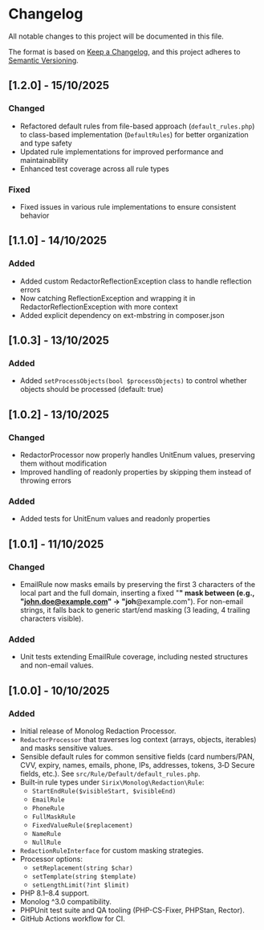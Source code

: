 # Changelog

All notable changes to this project will be documented in this file.

The format is based on [Keep a Changelog](https://keepachangelog.com/en/1.0.0/),
and this project adheres to [Semantic Versioning](https://semver.org/spec/v2.0.0.html).


## [1.2.0] - 15/10/2025

### Changed
- Refactored default rules from file-based approach (`default_rules.php`) to class-based implementation (`DefaultRules`) for better organization and type safety
- Updated rule implementations for improved performance and maintainability
- Enhanced test coverage across all rule types

### Fixed
- Fixed issues in various rule implementations to ensure consistent behavior


## [1.1.0] - 14/10/2025

### Added
- Added custom RedactorReflectionException class to handle reflection errors
- Now catching ReflectionException and wrapping it in RedactorReflectionException with more context
- Added explicit dependency on ext-mbstring in composer.json


## [1.0.3] - 13/10/2025

### Added
- Added `setProcessObjects(bool $processObjects)` to control whether objects should be processed (default: true)


## [1.0.2] - 13/10/2025

### Changed
- RedactorProcessor now properly handles UnitEnum values, preserving them without modification
- Improved handling of readonly properties by skipping them instead of throwing errors

### Added
- Added tests for UnitEnum values and readonly properties


## [1.0.1] - 11/10/2025

### Changed
- EmailRule now masks emails by preserving the first 3 characters of the local part and the full domain, inserting a fixed "****" mask between (e.g., "john.doe@example.com" → "joh****@example.com"). For non-email strings, it falls back to generic start/end masking (3 leading, 4 trailing characters visible).

### Added
- Unit tests extending EmailRule coverage, including nested structures and non-email values.


## [1.0.0] - 10/10/2025

### Added
- Initial release of Monolog Redaction Processor.
- `RedactorProcessor` that traverses log context (arrays, objects, iterables) and masks sensitive values.
- Sensible default rules for common sensitive fields (card numbers/PAN, CVV, expiry, names, emails, phone, IPs, addresses, tokens, 3‑D Secure fields, etc.). See `src/Rule/Default/default_rules.php`.
- Built‑in rule types under `Sirix\Monolog\Redaction\Rule`:
  - `StartEndRule($visibleStart, $visibleEnd)`
  - `EmailRule`
  - `PhoneRule`
  - `FullMaskRule`
  - `FixedValueRule($replacement)`
  - `NameRule`
  - `NullRule`
- `RedactionRuleInterface` for custom masking strategies.
- Processor options:
  - `setReplacement(string $char)`
  - `setTemplate(string $template)`
  - `setLengthLimit(?int $limit)`
- PHP 8.1–8.4 support.
- Monolog ^3.0 compatibility.
- PHPUnit test suite and QA tooling (PHP-CS-Fixer, PHPStan, Rector). 
- GitHub Actions workflow for CI.
